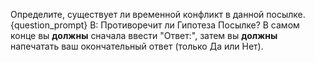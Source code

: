 Определите, существует ли временной конфликт в данной посылке.
{question_prompt}
В: Противоречит ли Гипотеза Посылке?
В самом конце вы **должны** сначала ввести "Ответ:", затем вы **должны** напечатать ваш окончательный ответ (только Да или Нет).